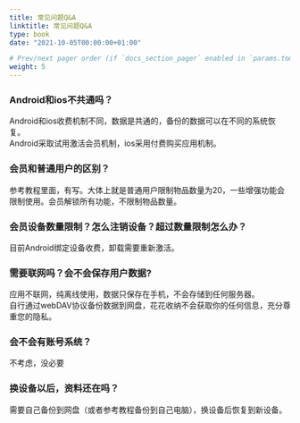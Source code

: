 ```yaml
---
title: 常见问题Q&A
linktitle: 常见问题Q&A
type: book
date: "2021-10-05T00:00:00+01:00"

# Prev/next pager order (if `docs_section_pager` enabled in `params.toml`)
weight: 5
---
```



### Android和ios不共通吗？

Android和ios收费机制不同，数据是共通的，备份的数据可以在不同的系统恢复。  
Android采取试用激活会员机制，ios采用付费购买应用机制。  

### 会员和普通用户的区别？
参考教程里面，有写。大体上就是普通用户限制物品数量为20，一些增强功能会限制使用。会员解锁所有功能，不限制物品数量。

### 会员设备数量限制？怎么注销设备？超过数量限制怎么办？
目前Android绑定设备收费，卸载需要重新激活。

### 需要联网吗？会不会保存用户数据?

应用不联网，纯离线使用，数据只保存在手机，不会存储到任何服务器。  
自行通过webDAV协议备份数据到网盘，花花收纳不会获取你的任何信息，充分尊重您的隐私。

### 会不会有账号系统？  
不考虑，没必要

### 换设备以后，资料还在吗？
需要自己备份到网盘（或者参考教程备份到自己电脑），换设备后恢复到新设备。  

